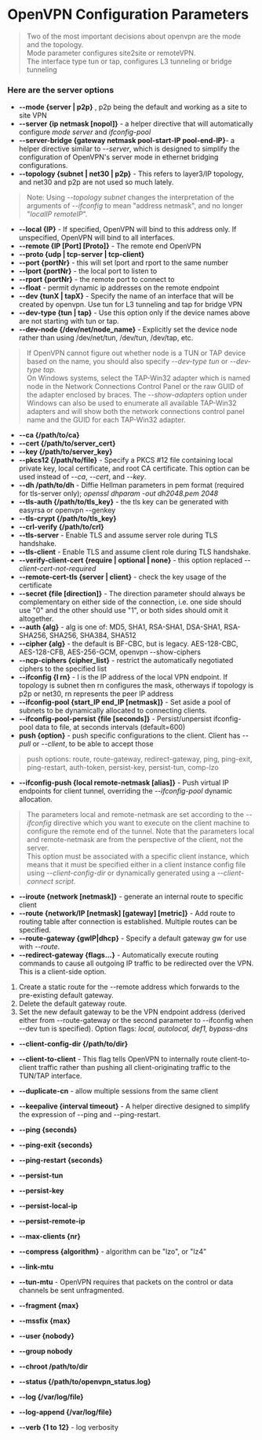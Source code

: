 # OpenVPN Configuration Parameters


>Two of the most important decisions about openvpn are the mode and the topology.  
>Mode parameter configures site2site or remoteVPN.  
>The interface type tun or tap, configures L3 tunneling or bridge tunneling


### Here are the server options

- **--mode {server | p2p}** , p2p being the default and working as a site to site VPN
- **--server {ip netmask [nopol]}** - a helper directive that will automatically configure *mode server* and *ifconfig-pool* 
- **--server-bridge {gateway netmask pool-start-IP pool-end-IP}**- a helper directive similar to *--server*, which is designed to simplify the configuration of OpenVPN's server mode in ethernet bridging configurations.
- **--topology {subnet | net30 | p2p}** - This refers to layer3/IP topology, and net30 and p2p are not used so much lately. 
>Note: Using *--topology subnet* changes the interpretation of the arguments of *--ifconfig* to mean "address netmask", and no longer "*localIP remoteIP*".
- **--local {IP}** - If specified, OpenVPN will bind to this address only. If unspecified, OpenVPN will bind to all interfaces. 
- **--remote {IP [Port] [Proto]}** - The remote end OpenVPN
- **--proto {udp | tcp-server | tcp-client}**
- **--port {portNr}** - this will set lport and rport to the same number
- **--lport {portNr}** - the local port to listen to
- **--rport {portNr}** - the remote port to connect to
- **--float** - permit dynamic ip addresses on the remote endpoint
- **--dev {tunX | tapX}** - Specify the name of an interface that will be created by openvpn. Use tun for L3 tunneling and tap for bridge VPN
- **--dev-type {tun | tap}** - Use this option only if the device names above are not starting with tun or tap.
- **--dev-node {/dev/net/node_name}** - Explicitly set the device node rather than using /dev/net/tun, /dev/tun, /dev/tap, etc.  
>If OpenVPN cannot figure out whether node is a TUN or TAP device based on the name, you should also specify *--dev-type tun* or *--dev-type tap*.  
>On Windows systems, select the TAP-Win32 adapter which is named node in the Network Connections Control Panel or the raw GUID of the adapter enclosed by braces. The *--show-adapters* option under Windows can also be used to enumerate all available TAP-Win32 adapters and will show both the network connections control panel name and the GUID for each TAP-Win32 adapter.
- **--ca {/path/to/ca}**
- **--cert {/path/to/server_cert}**
- **--key {/path/to/server_key}**
- **--pkcs12 {/path/to/file}** - Specify a PKCS #12 file containing local private key, local certificate, and root CA certificate. This option can be used instead of *--ca*, *--cert*, and *--key*.
- **--dh /path/to/dh** - Diffie Hellman parameters in pem format (required for tls-server only); *openssl dhparam -out dh2048.pem 2048*
- **--tls-auth {/path/to/tls_key}** - the tls key can be generated with easyrsa or openvpn --genkey
- **--tls-crypt {/path/to/tls_key}** 
- **--crl-verify {/path/to/crl}**
- **--tls-server** - Enable TLS and assume server role during TLS handshake.
- **--tls-client** - Enable TLS and assume client role during TLS handshake.
- **--verify-client-cert {require | optional | none}** - this option replaced *--client-cert-not-required*
- **--remote-cert-tls {server | client}** - check the key usage of the certificate
- **--secret {file [direction]}** - The direction parameter should always be complementary on either side of the connection, i.e. one side should use "0" and the other should use "1", or both sides should omit it altogether.
- **--auth {alg}** - alg is one of: MD5, SHA1, RSA-SHA1, DSA-SHA1, RSA-SHA256, SHA256, SHA384, SHA512
- **--cipher {alg}** - the default is BF-CBC, but is legacy. AES-128-CBC, AES-128-CFB, AES-256-GCM, openvpn --show-ciphers 
- **--ncp-ciphers {cipher_list}** - restrict the automatically negotiated ciphers to the specified list
- **--ifconfig {l rn}** - l is the IP address of the local VPN endpoint. If topology is subnet then rn configures the mask, otherways if topology is p2p or net30, rn represents the peer IP address
- **--ifconfig-pool {start_IP end_IP [netmask]}** -  Set aside a pool of subnets to be dynamically allocated to connecting clients.
- **--ifconfig-pool-persist {file [seconds]}** - Persist/unpersist ifconfig-pool data to file, at seconds intervals (default=600)
- **push {option}** - push specific configurations to the client. Client has *--pull* or *--client*, to be able to accept those
>push options: route, route-gateway, redirect-gateway, ping, ping-exit, ping-restart, auth-token, persist-key, persist-tun, comp-lzo
- **--ifconfig-push {local remote-netmask [alias]}** - Push virtual IP endpoints for client tunnel, overriding the *--ifconfig-pool* dynamic allocation.
>The parameters local and remote-netmask are set according to the *--ifconfig* directive which you want to execute on the client machine to configure the remote end of the tunnel. 
>Note that the parameters local and remote-netmask are from the perspective of the client, not the server.  
>This option must be associated with a specific client instance, which means that it must be specified either in a client instance config file using *--client-config-dir* or dynamically generated using a *--client-connect script*.   
- **--iroute {network [netmask]}** - generate an internal route to specific client
- **--route {network/IP [netmask] [gateway] [metric]}** - Add route to routing table after connection is established. Multiple routes can be specified. 
- **--route-gateway {gwIP|dhcp}** - Specify a default gateway gw for use with *--route*.
- **--redirect-gateway {flags...}** - Automatically execute routing commands to cause all outgoing IP traffic to be redirected over the VPN. This is a client-side option. 
1. Create a static route for the --remote address which forwards to the pre-existing default gateway. 
2. Delete the default gateway route.
3. Set the new default gateway to be the VPN endpoint address (derived either from --route-gateway or the second parameter to --ifconfig when --dev tun is specified).
Option flags: *local, autolocal, def1, bypass-dns*

- **--client-config-dir {/path/to/dir}**
- **--client-to-client** -  This flag tells OpenVPN to internally route client-to-client traffic rather than pushing all client-originating traffic to the TUN/TAP interface.

- **--duplicate-cn** - allow multiple sessions from the same client
- **--keepalive {interval timeout}** - A helper directive designed to simplify the expression of --ping and --ping-restart.
- **--ping {seconds}**
- **--ping-exit {seconds}**
- **--ping-restart {seconds}**
- **--persist-tun**
- **--persist-key**
- **--persist-local-ip**
- **--persist-remote-ip**
- **--max-clients {nr}**
- **--compress {algorithm}** - algorithm can be "lzo", or "lz4"
- **--link-mtu**
- **--tun-mtu** -  OpenVPN requires that packets on the control or data channels be sent unfragmented.
- **--fragment {max}**
- **--mssfix {max}**
- **--user {nobody}**
- **--group nobody**
- **--chroot /path/to/dir**
- **--status {/path/to/openvpn_status.log}**
- **--log {/var/log/file}**
- **--log-append {/var/log/file}**
- **--verb {1 to 12}** - log verbosity


